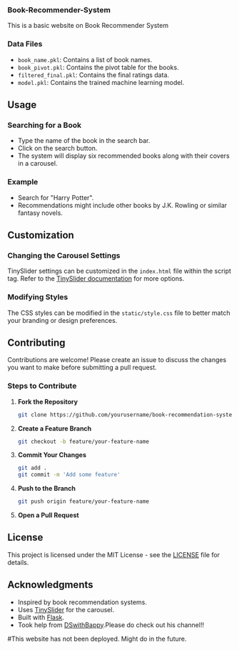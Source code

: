 ### Book-Recommender-System
This is a basic website on Book Recommender System

### Data Files

- `book_name.pkl`: Contains a list of book names.
- `book_pivot.pkl`: Contains the pivot table for the books.
- `filtered_final.pkl`: Contains the final ratings data.
- `model.pkl`: Contains the trained machine learning model.

## Usage

### Searching for a Book

- Type the name of the book in the search bar.
- Click on the search button.
- The system will display six recommended books along with their covers in a carousel.

### Example

- Search for "Harry Potter".
- Recommendations might include other books by J.K. Rowling or similar fantasy novels.

## Customization

### Changing the Carousel Settings

TinySlider settings can be customized in the `index.html` file within the script tag. Refer to the [TinySlider documentation](https://github.com/ganlanyuan/tiny-slider) for more options.

### Modifying Styles

The CSS styles can be modified in the `static/style.css` file to better match your branding or design preferences.

## Contributing

Contributions are welcome! Please create an issue to discuss the changes you want to make before submitting a pull request.

### Steps to Contribute

1. **Fork the Repository**

    ```bash
    git clone https://github.com/yourusername/book-recommendation-system.git
    ```

2. **Create a Feature Branch**

    ```bash
    git checkout -b feature/your-feature-name
    ```

3. **Commit Your Changes**

    ```bash
    git add .
    git commit -m 'Add some feature'
    ```

4. **Push to the Branch**

    ```bash
    git push origin feature/your-feature-name
    ```

5. **Open a Pull Request**

## License

This project is licensed under the MIT License - see the [LICENSE](LICENSE) file for details.

## Acknowledgments

- Inspired by book recommendation systems.
- Uses [TinySlider](https://github.com/ganlanyuan/tiny-slider) for the carousel.
- Built with [Flask](https://flask.palletsprojects.com/).
- Took help from [DSwithBappy](https://www.youtube.com/playlist?list=PLkz_y24mlSJa37r2xNDyEgt0Z4ilHtJ07).Please do check out his channel!!


#This website has not been deployed. Might do in the future.
